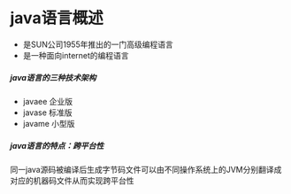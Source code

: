 # java语言概述

* 是SUN公司1955年推出的一门高级编程语言
* 是一种面向internet的编程语言

##### java语言的三种技术架构

* javaee    企业版
* javase    标准版
* javame    小型版

##### java语言的特点：跨平台性

同一java源码被编译后生成字节码文件可以由不同操作系统上的JVM分别翻译成对应的机器码文件从而实现跨平台性

